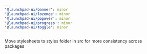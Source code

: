 ```yaml
---
'@launchpad-ui/banner': minor
'@launchpad-ui/lozenge': minor
'@launchpad-ui/popover': minor
'@launchpad-ui/progress': minor
'@launchpad-ui/toggle': minor
---
```


Move stylesheets to styles folder in src for more consistency across packages
